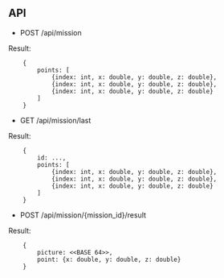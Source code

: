 ## API
* POST /api/mission

Result:
```
    {
        points: [
            {index: int, x: double, y: double, z: double},
            {index: int, x: double, y: double, z: double},
            {index: int, x: double, y: double, z: double}
        ]
    }
```

* GET /api/mission/last

Result:
```
    {
        id: ...,
        points: [
            {index: int, x: double, y: double, z: double},
            {index: int, x: double, y: double, z: double},
            {index: int, x: double, y: double, z: double}
        ]
    }
```

* POST /api/mission/{mission_id}/result

Result:
```
    {
        picture: <<BASE 64>>,
        point: {x: double, y: double, z: double}
    }
```